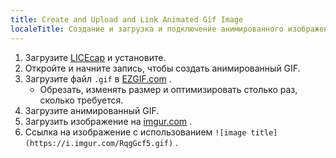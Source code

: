 ```yaml
---
title: Create and Upload and Link Animated Gif Image
localeTitle: Создание и загрузка и подключение анимированного изображения Gif
---
```

1.  Загрузите [LICEcap](http://www.cockos.com/licecap/) и установите.
2.  Откройте и начните запись, чтобы создать анимированный GIF.
3.  Загрузите файл `.gif` в [EZGIF.com](http://ezgif.com/optimize) .
    *   Обрезать, изменять размер и оптимизировать столько раз, сколько требуется.
4.  Загрузите анимированный GIF.
5.  Загрузить изображение на [imgur.com](http://imgur.com) .
6.  Ссылка на изображение с использованием `![image title](https://i.imgur.com/RqgGcf5.gif)` .